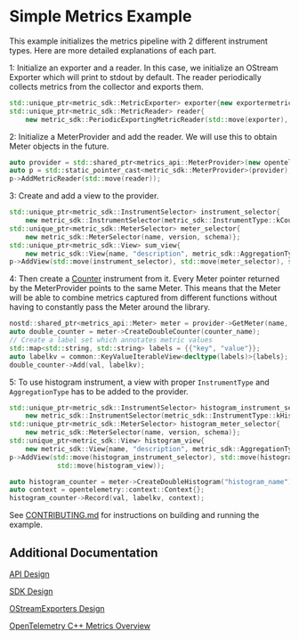 # Simple Metrics Example

This example initializes the metrics pipeline with 2 different instrument types.
Here are more detailed explanations of each part.

1: Initialize an exporter and a reader. In this case, we initialize an OStream
Exporter which will print to stdout by default.
The reader periodically collects metrics from the collector and exports them.

```cpp
std::unique_ptr<metric_sdk::MetricExporter> exporter{new exportermetrics::OStreamMetricExporter};
std::unique_ptr<metric_sdk::MetricReader> reader{
    new metric_sdk::PeriodicExportingMetricReader(std::move(exporter), options)};
```

2: Initialize a MeterProvider and add the reader.
We will use this to obtain Meter objects in the future.

```cpp
auto provider = std::shared_ptr<metrics_api::MeterProvider>(new opentelemetry::metrics::MeterProvider());
auto p = std::static_pointer_cast<metric_sdk::MeterProvider>(provider);
p->AddMetricReader(std::move(reader));
```

3: Create and add a view to the provider.

```cpp
std::unique_ptr<metric_sdk::InstrumentSelector> instrument_selector{
    new metric_sdk::InstrumentSelector(metric_sdk::InstrumentType::kCounter, "name_counter")};
std::unique_ptr<metric_sdk::MeterSelector> meter_selector{
    new metric_sdk::MeterSelector(name, version, schema)};
std::unique_ptr<metric_sdk::View> sum_view{
    new metric_sdk::View{name, "description", metric_sdk::AggregationType::kSum}};
p->AddView(std::move(instrument_selector), std::move(meter_selector), std::move(sum_view));
```

4: Then create a
[Counter](https://github.com/open-telemetry/opentelemetry-specification/blob/main/specification/metrics/api.md#counter)
instrument from it. Every Meter pointer returned by the
MeterProvider points to the same Meter. This means that the Meter will be able
to combine metrics captured from different functions without having to
constantly pass the Meter around the library.

```cpp
nostd::shared_ptr<metrics_api::Meter> meter = provider->GetMeter(name, "1.2.0");
auto double_counter = meter->CreateDoubleCounter(counter_name);
// Create a label set which annotates metric values
std::map<std::string, std::string> labels = {{"key", "value"}};
auto labelkv = common::KeyValueIterableView<decltype(labels)>{labels};
double_counter->Add(val, labelkv);
```

5: To use histogram instrument, a view with proper `InstrumentType` and `AggregationType`
has to be added to the provider.

```cpp
std::unique_ptr<metric_sdk::InstrumentSelector> histogram_instrument_selector{
    new metric_sdk::InstrumentSelector(metric_sdk::InstrumentType::kHistogram, "histogram_name")};
std::unique_ptr<metric_sdk::MeterSelector> histogram_meter_selector{
    new metric_sdk::MeterSelector(name, version, schema)};
std::unique_ptr<metric_sdk::View> histogram_view{
    new metric_sdk::View{name, "description", metric_sdk::AggregationType::kHistogram}};
p->AddView(std::move(histogram_instrument_selector), std::move(histogram_meter_selector),
            std::move(histogram_view));

auto histogram_counter = meter->CreateDoubleHistogram("histogram_name");
auto context = opentelemetry::context::Context{};
histogram_counter->Record(val, labelkv, context);
```

See [CONTRIBUTING.md](../../CONTRIBUTING.md) for instructions on building and
running the example.

## Additional Documentation

[API
Design](https://github.com/open-o11y/docs/blob/master/cpp-metrics/api-design.md)

[SDK
Design](https://github.com/open-o11y/docs/blob/master/cpp-metrics/sdk-design.md)

[OStreamExporters
Design](https://github.com/open-o11y/docs/blob/master/cpp-ostream/ostream-exporter-design.md)

[OpenTelemetry C++ Metrics
Overview](https://github.com/open-o11y/docs/blob/master/cpp-metrics/README.md)
